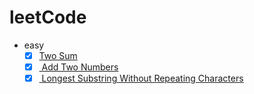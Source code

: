 # leetCode

+ easy
    + [x] [Two Sum](DOC/easy/01.two-sum.md)
    + [x] [ Add Two Numbers ](DOC/medium/01.add-two-numbers.md)
    + [x] [ Longest Substring Without Repeating Characters ](DOC/medium/02.length-of-longest-substring.md)
